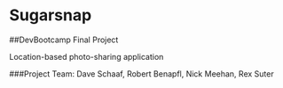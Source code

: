 Sugarsnap
=========


##DevBootcamp Final Project

Location-based photo-sharing application

###Project Team: Dave Schaaf, Robert Benapfl, Nick Meehan, Rex Suter
